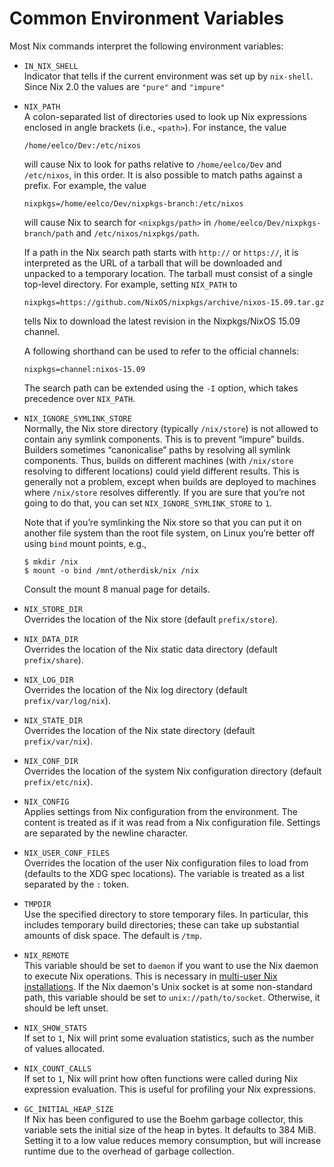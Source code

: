 # Common Environment Variables

Most Nix commands interpret the following environment variables:

  - `IN_NIX_SHELL`  
    Indicator that tells if the current environment was set up by
    `nix-shell`. Since Nix 2.0 the values are `"pure"` and `"impure"`

  - `NIX_PATH`  
    A colon-separated list of directories used to look up Nix
    expressions enclosed in angle brackets (i.e., `<path>`). For
    instance, the value
    
        /home/eelco/Dev:/etc/nixos
    
    will cause Nix to look for paths relative to `/home/eelco/Dev` and
    `/etc/nixos`, in this order. It is also possible to match paths
    against a prefix. For example, the value
    
        nixpkgs=/home/eelco/Dev/nixpkgs-branch:/etc/nixos
    
    will cause Nix to search for `<nixpkgs/path>` in
    `/home/eelco/Dev/nixpkgs-branch/path` and `/etc/nixos/nixpkgs/path`.
    
    If a path in the Nix search path starts with `http://` or
    `https://`, it is interpreted as the URL of a tarball that will be
    downloaded and unpacked to a temporary location. The tarball must
    consist of a single top-level directory. For example, setting
    `NIX_PATH` to
    
        nixpkgs=https://github.com/NixOS/nixpkgs/archive/nixos-15.09.tar.gz
    
    tells Nix to download the latest revision in the Nixpkgs/NixOS 15.09
    channel.
    
    A following shorthand can be used to refer to the official channels:
    
        nixpkgs=channel:nixos-15.09
    
    The search path can be extended using the `-I` option, which takes
    precedence over `NIX_PATH`.

  - `NIX_IGNORE_SYMLINK_STORE`  
    Normally, the Nix store directory (typically `/nix/store`) is not
    allowed to contain any symlink components. This is to prevent
    “impure” builds. Builders sometimes “canonicalise” paths by
    resolving all symlink components. Thus, builds on different machines
    (with `/nix/store` resolving to different locations) could yield
    different results. This is generally not a problem, except when
    builds are deployed to machines where `/nix/store` resolves
    differently. If you are sure that you’re not going to do that, you
    can set `NIX_IGNORE_SYMLINK_STORE` to `1`.
    
    Note that if you’re symlinking the Nix store so that you can put it
    on another file system than the root file system, on Linux you’re
    better off using `bind` mount points, e.g.,

    ```console
    $ mkdir /nix
    $ mount -o bind /mnt/otherdisk/nix /nix
    ```
    
    Consult the mount 8 manual page for details.

  - `NIX_STORE_DIR`  
    Overrides the location of the Nix store (default `prefix/store`).

  - `NIX_DATA_DIR`  
    Overrides the location of the Nix static data directory (default
    `prefix/share`).

  - `NIX_LOG_DIR`  
    Overrides the location of the Nix log directory (default
    `prefix/var/log/nix`).

  - `NIX_STATE_DIR`  
    Overrides the location of the Nix state directory (default
    `prefix/var/nix`).

  - `NIX_CONF_DIR`  
    Overrides the location of the system Nix configuration directory
    (default `prefix/etc/nix`).

  - `NIX_CONFIG`  
    Applies settings from Nix configuration from the environment.
    The content is treated as if it was read from a Nix configuration file.
    Settings are separated by the newline character.

  - `NIX_USER_CONF_FILES`  
    Overrides the location of the user Nix configuration files to load
    from (defaults to the XDG spec locations). The variable is treated
    as a list separated by the `:` token.

  - `TMPDIR`  
    Use the specified directory to store temporary files. In particular,
    this includes temporary build directories; these can take up
    substantial amounts of disk space. The default is `/tmp`.

  - `NIX_REMOTE`  
    This variable should be set to `daemon` if you want to use the Nix
    daemon to execute Nix operations. This is necessary in [multi-user
    Nix installations](../installation/multi-user.md). If the Nix
    daemon's Unix socket is at some non-standard path, this variable
    should be set to `unix://path/to/socket`. Otherwise, it should be
    left unset.

  - `NIX_SHOW_STATS`  
    If set to `1`, Nix will print some evaluation statistics, such as
    the number of values allocated.

  - `NIX_COUNT_CALLS`  
    If set to `1`, Nix will print how often functions were called during
    Nix expression evaluation. This is useful for profiling your Nix
    expressions.

  - `GC_INITIAL_HEAP_SIZE`  
    If Nix has been configured to use the Boehm garbage collector, this
    variable sets the initial size of the heap in bytes. It defaults to
    384 MiB. Setting it to a low value reduces memory consumption, but
    will increase runtime due to the overhead of garbage collection.
